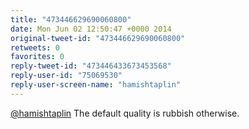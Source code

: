 ```yaml
---
title: "473446629690060800"
date: Mon Jun 02 12:50:47 +0000 2014
original-tweet-id: "473446629690060800"
retweets: 0
favorites: 0
reply-tweet-id: "473446433673453568"
reply-user-id: "75069530"
reply-user-screen-name: "hamishtaplin"
---
```

<a href="https://twitter.com/hamishtaplin">@hamishtaplin</a> The default quality is rubbish otherwise.
